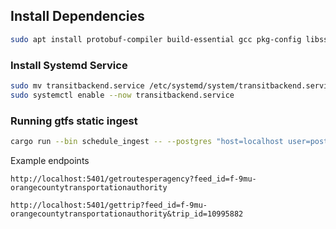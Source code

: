 ## Install Dependencies

```bash
sudo apt install protobuf-compiler build-essential gcc pkg-config libssl-dev postgresql unzip
```

### Install Systemd Service
```bash
sudo mv transitbackend.service /etc/systemd/system/transitbackend.service
sudo systemctl enable --now transitbackend.service
```

### Running gtfs static ingest

```bash
cargo run --bin schedule_ingest -- --postgres "host=localhost user=postgres password=correcthorsebatterystaple"
```

Example endpoints

`http://localhost:5401/getroutesperagency?feed_id=f-9mu-orangecountytransportationauthority`

`http://localhost:5401/gettrip?feed_id=f-9mu-orangecountytransportationauthority&trip_id=10995882`
